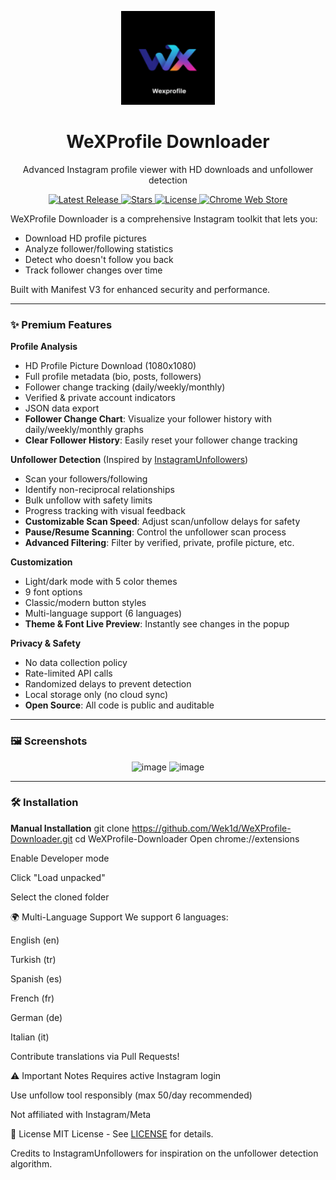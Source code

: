 <p align="center">
  <img src="icon.png" alt="WeXProfile Downloader Logo" width="150" />
</p>

<h1 align="center">WeXProfile Downloader</h1>

<p align="center">Advanced Instagram profile viewer with HD downloads and unfollower detection</p>

<p align="center">
  <a href="https://github.com/Wek1d/WeXProfile-Downloader/releases/latest">
    <img src="https://img.shields.io/github/v/release/Wek1d/WeXProfile-Downloader?style=for-the-badge&logo=github&color=blue" alt="Latest Release"/>
  </a>
  <a href="https://github.com/Wek1d/WeXProfile-Downloader/stargazers">
    <img src="https://img.shields.io/github/stars/Wek1d/WeXProfile-Downloader?style=for-the-badge&logo=github&color=yellow" alt="Stars"/>
  </a>
  <a href="https://github.com/Wek1d/WeXProfile-Downloader/blob/main/LICENSE">
    <img src="https://img.shields.io/github/license/Wek1d/WeXProfile-Downloader?style=for-the-badge&color=green" alt="License"/>
  </a>
  <a href="https://chrome.google.com/webstore/detail/wexprofile-downloader/">
    <img src="https://img.shields.io/chrome-web-store/v/EXTENSION_ID?style=for-the-badge&logo=google-chrome" alt="Chrome Web Store"/>
  </a>
</p>

WeXProfile Downloader is a comprehensive Instagram toolkit that lets you:
- Download HD profile pictures
- Analyze follower/following statistics
- Detect who doesn't follow you back
- Track follower changes over time

Built with Manifest V3 for enhanced security and performance.

---

### ✨ Premium Features

**Profile Analysis**
- HD Profile Picture Download (1080x1080)
- Full profile metadata (bio, posts, followers)
- Follower change tracking (daily/weekly/monthly)
- Verified & private account indicators
- JSON data export
- **Follower Change Chart**: Visualize your follower history with daily/weekly/monthly graphs
- **Clear Follower History**: Easily reset your follower change tracking

**Unfollower Detection** (Inspired by [InstagramUnfollowers](https://github.com/davidarroyo1234/InstagramUnfollowers))
- Scan your followers/following
- Identify non-reciprocal relationships
- Bulk unfollow with safety limits
- Progress tracking with visual feedback
- **Customizable Scan Speed**: Adjust scan/unfollow delays for safety
- **Pause/Resume Scanning**: Control the unfollower scan process
- **Advanced Filtering**: Filter by verified, private, profile picture, etc.

**Customization**
- Light/dark mode with 5 color themes
- 9 font options
- Classic/modern button styles
- Multi-language support (6 languages)
- **Theme & Font Live Preview**: Instantly see changes in the popup

**Privacy & Safety**
- No data collection policy
- Rate-limited API calls
- Randomized delays to prevent detection
- Local storage only (no cloud sync)
- **Open Source**: All code is public and auditable

---

### 🖼️ Screenshots

<p align="center">
  <img width="370" height="531" alt="image" src="https://github.com/user-attachments/assets/dcb2bce6-9bc9-40bf-94e3-e86949568bb7" />

  <img width="391" height="629" alt="image" src="https://github.com/user-attachments/assets/b8a19cf0-c209-4da7-a2c5-b87ca3b193e3" />

</p>

---

### 🛠️ Installation

**Manual Installation**
git clone https://github.com/Wek1d/WeXProfile-Downloader.git 
cd WeXProfile-Downloader
Open chrome://extensions

Enable Developer mode

Click "Load unpacked"

Select the cloned folder

🌍 Multi-Language Support
We support 6 languages:

English (en)

Turkish (tr)

Spanish (es)

French (fr)

German (de)

Italian (it)

Contribute translations via Pull Requests!

⚠️ Important Notes
Requires active Instagram login

Use unfollow tool responsibly (max 50/day recommended)

Not affiliated with Instagram/Meta

📜 License
MIT License - See [LICENSE](https://github.com/Wek1d/WeXProfile-Downloader?tab=MIT-1-ov-file) for details.

Credits to InstagramUnfollowers for inspiration on the unfollower detection algorithm.
